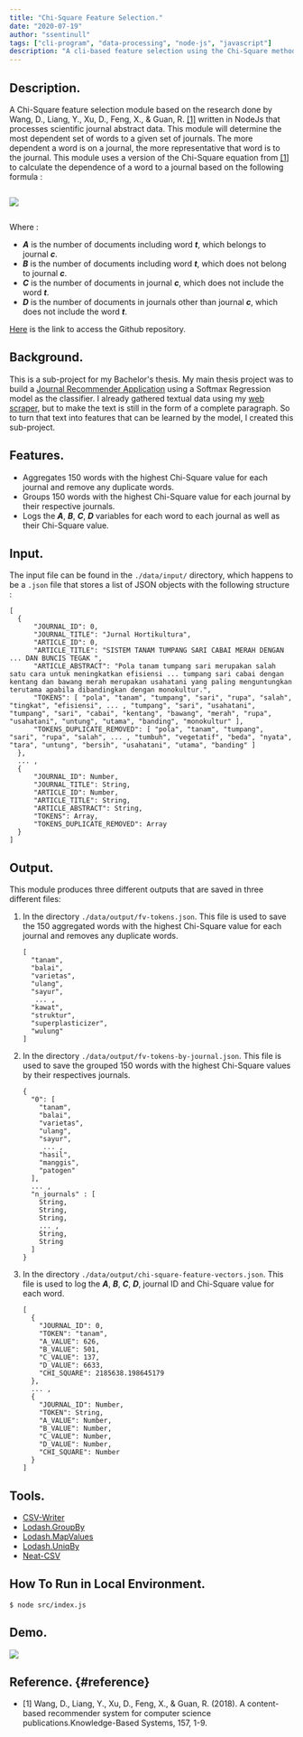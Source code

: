 ```yaml
---
title: "Chi-Square Feature Selection."
date: "2020-07-19"
author: "ssentinull"
tags: ["cli-program", "data-processing", "node-js", "javascript"]
description: "A cli-based feature selection using the Chi-Square method."
---
```


## Description.

A Chi-Square feature selection module based on the research done by Wang, D., Liang, Y., Xu, D., Feng, X., & Guan, R. [[1]](#reference) written in NodeJs that processes scientific journal abstract data. This module will determine the most dependent set of words to a given set of journals. The more dependent a word is on a journal, the more representative that word is to the journal. This module uses a version of the Chi-Square equation from [[1]](#reference) to calculate the dependence of a word to a journal based on the following formula :

![]()

![](<https://latex.codecogs.com/svg.latex?\LARGE&space;X_{(t,c)}^{2}\approx\frac{(A*D-B*C)^{2}}{(A+B)*(C+D)}>)

![]()

Where :

- **_A_** is the number of documents including word **_t_**, which belongs to journal **_c_**.
- **_B_** is the number of documents including word **_t_**, which does not belong to journal **_c_**.
- **_C_** is the number of documents in journal **_c_**, which does not include the word **_t_**.
- **_D_** is the number of documents in journals other than journal **_c_**, which does not include the word **_t_**.

[Here](https://github.com/ssentinull/chi-square-module) is the link to access the Github repository.

## Background.

This is a sub-project for my Bachelor's thesis. My main thesis project was to build a [Journal Recommender Application](/projects/journal-recommender-application/) using a Softmax Regression model as the classifier. I already gathered textual data using my [web scraper](/projects/web-scraper), but to make the text is still in the form of a complete paragraph. So to turn that text into features that can be learned by the model, I created this sub-project.

## Features.

- Aggregates 150 words with the highest Chi-Square value for each journal and remove any duplicate words.
- Groups 150 words with the highest Chi-Square value for each journal by their respective journals.
- Logs the **_A_**, **_B_**, **_C_**, **_D_** variables for each word to each journal as well as their Chi-Square value.

## Input.

The input file can be found in the `./data/input/` directory, which happens to be a `.json` file that stores a list of JSON objects with the following structure :

```
[
  {
      "JOURNAL_ID": 0,
      "JOURNAL_TITLE": "Jurnal Hortikultura",
      "ARTICLE_ID": 0,
      "ARTICLE_TITLE": "SISTEM TANAM TUMPANG SARI CABAI MERAH DENGAN ... DAN BUNCIS TEGAK ",
      "ARTICLE_ABSTRACT": "Pola tanam tumpang sari merupakan salah satu cara untuk meningkatkan efisiensi ... tumpang sari cabai dengan kentang dan bawang merah merupakan usahatani yang paling menguntungkan terutama apabila dibandingkan dengan monokultur.",
      "TOKENS": [ "pola", "tanam", "tumpang", "sari", "rupa", "salah", "tingkat", "efisiensi", ... , "tumpang", "sari", "usahatani", "tumpang", "sari", "cabai", "kentang", "bawang", "merah", "rupa", "usahatani", "untung", "utama", "banding", "monokultur" ],
      "TOKENS_DUPLICATE_REMOVED": [ "pola", "tanam", "tumpang", "sari", "rupa", "salah", ... , "tumbuh", "vegetatif", "beda", "nyata", "tara", "untung", "bersih", "usahatani", "utama", "banding" ]
  },
  ... ,
  {
      "JOURNAL_ID": Number,
      "JOURNAL_TITLE": String,
      "ARTICLE_ID": Number,
      "ARTICLE_TITLE": String,
      "ARTICLE_ABSTRACT": String,
      "TOKENS": Array,
      "TOKENS_DUPLICATE_REMOVED": Array
  }
]
```

## Output.

This module produces three different outputs that are saved in three different files:

1. In the directory `./data/output/fv-tokens.json`. This file is used to save the 150 aggregated words with the highest Chi-Square value for each journal and removes any duplicate words.

   ```
   [
     "tanam",
     "balai",
     "varietas",
     "ulang",
     "sayur",
      ... ,
     "kawat",
     "struktur",
     "superplasticizer",
     "wulung"
   ]
   ```

2. In the directory `./data/output/fv-tokens-by-journal.json`. This file is used to save the grouped 150 words with the highest Chi-Square values by their respectives journals.

   ```
   {
     "0": [
       "tanam",
       "balai",
       "varietas",
       "ulang",
       "sayur",
        ... ,
       "hasil",
       "manggis",
       "patogen"
     ],
     ... ,
     "n_journals" : [
       String,
       String,
       String,
       ... ,
       String,
       String
     ]
   }
   ```

3. In the directory `./data/output/chi-square-feature-vectors.json`. This file is used to log the **_A_**, **_B_**, **_C_**, **_D_**, journal ID and Chi-Square value for each word.

   ```
   [
     {
       "JOURNAL_ID": 0,
       "TOKEN": "tanam",
       "A_VALUE": 626,
       "B_VALUE": 501,
       "C_VALUE": 137,
       "D_VALUE": 6633,
       "CHI_SQUARE": 2185638.198645179
     },
     ... ,
     {
       "JOURNAL_ID": Number,
       "TOKEN": String,
       "A_VALUE": Number,
       "B_VALUE": Number,
       "C_VALUE": Number,
       "D_VALUE": Number,
       "CHI_SQUARE": Number
     }
   ]
   ```

## Tools.

- [CSV-Writer](https://www.npmjs.com/package/csv-writer)
- [Lodash.GroupBy](https://www.npmjs.com/package/lodash.groupby)
- [Lodash.MapValues](https://www.npmjs.com/package/lodash.mapvalues)
- [Lodash.UniqBy](https://www.npmjs.com/package/lodash.uniqby)
- [Neat-CSV](https://www.npmjs.com/package/neat-csv)

## How To Run in Local Environment.

```shell
$ node src/index.js
```

## Demo.

![](https://media.giphy.com/media/Rf4xdYQHIW4vLBS66p/giphy.gif)

## Reference. {#reference}

- [1] Wang, D., Liang, Y., Xu, D., Feng, X., & Guan, R. (2018).
  A content-based recommender system for computer science publications.Knowledge-Based Systems, 157, 1-9.
